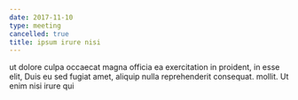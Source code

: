 ```yaml
---
date: 2017-11-10
type: meeting
cancelled: true
title: ipsum irure nisi
---
```

ut dolore culpa occaecat magna officia ea exercitation in proident, in esse elit, Duis eu sed fugiat amet, aliquip nulla reprehenderit consequat. mollit. Ut enim nisi irure qui